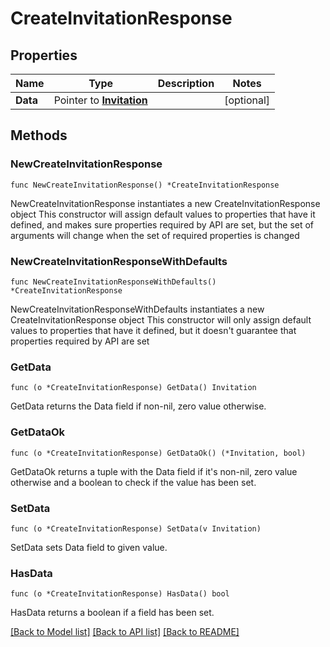 # CreateInvitationResponse

## Properties

Name | Type | Description | Notes
------------ | ------------- | ------------- | -------------
**Data** | Pointer to [**Invitation**](Invitation.md) |  | [optional] 

## Methods

### NewCreateInvitationResponse

`func NewCreateInvitationResponse() *CreateInvitationResponse`

NewCreateInvitationResponse instantiates a new CreateInvitationResponse object
This constructor will assign default values to properties that have it defined,
and makes sure properties required by API are set, but the set of arguments
will change when the set of required properties is changed

### NewCreateInvitationResponseWithDefaults

`func NewCreateInvitationResponseWithDefaults() *CreateInvitationResponse`

NewCreateInvitationResponseWithDefaults instantiates a new CreateInvitationResponse object
This constructor will only assign default values to properties that have it defined,
but it doesn't guarantee that properties required by API are set

### GetData

`func (o *CreateInvitationResponse) GetData() Invitation`

GetData returns the Data field if non-nil, zero value otherwise.

### GetDataOk

`func (o *CreateInvitationResponse) GetDataOk() (*Invitation, bool)`

GetDataOk returns a tuple with the Data field if it's non-nil, zero value otherwise
and a boolean to check if the value has been set.

### SetData

`func (o *CreateInvitationResponse) SetData(v Invitation)`

SetData sets Data field to given value.

### HasData

`func (o *CreateInvitationResponse) HasData() bool`

HasData returns a boolean if a field has been set.


[[Back to Model list]](../README.md#documentation-for-models) [[Back to API list]](../README.md#documentation-for-api-endpoints) [[Back to README]](../README.md)


